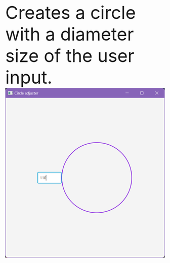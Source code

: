 <br><span style="font-size:4em;">Creates a circle with a diameter size of the user input.</span> </br>
<img src="image.png">